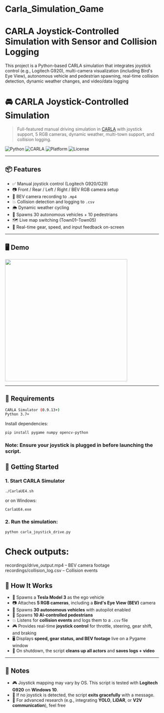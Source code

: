 # Carla_Simulation_Game

# CARLA Joystick-Controlled Simulation with Sensor and Collision Logging
This project is a Python-based CARLA simulation that integrates joystick control (e.g., Logitech G920), multi-camera visualization (including Bird's Eye View), autonomous vehicle and pedestrian spawning, real-time collision detection, dynamic weather changes, and video/data logging

# 🚘 CARLA Joystick-Controlled Simulation

> Full-featured manual driving simulation in [CARLA](https://carla.org/) with joystick support, 5 RGB cameras, dynamic weather, multi-town support, and collision logging.

![Python](https://img.shields.io/badge/Python-3.7%2B-blue)
![CARLA](https://img.shields.io/badge/CARLA-0.9.13%2B-green)
![Platform](https://img.shields.io/badge/Platform-Windows%20%7C%20Linux-lightgrey)
![License](https://img.shields.io/badge/License-MIT-yellow)

---

## 📦 Features

- ✅ Manual joystick control (Logitech G920/G29)
- 📷 Front / Rear / Left / Right / BEV RGB camera setup
- 🎥 BEV camera recording to `.mp4`
- 💥 Collision detection and logging to `.csv`
- 🌦️ Dynamic weather cycling
- 🧍 Spawns 30 autonomous vehicles + 10 pedestrians
- 🗺️ Live map switching (Town01–Town05)
- 🛞 Real-time gear, speed, and input feedback on-screen

---

## 🖥️ Demo

<img src="[https://user-images.githubusercontent.com/your-demo-gif.gif](https://www.google.com/url?sa=i&url=https%3A%2F%2Fwww.linkedin.com%2Fproducts%2Fcarla-simulator%2F&psig=AOvVaw0ajSySe3_A-4UN2ZlpQ0Ag&ust=1744419053042000&source=images&cd=vfe&opi=89978449&ved=0CBQQjRxqFwoTCNDhtcLhzowDFQAAAAAdAAAAABAE)" width="400" />

---

## 🧰 Requirements
```bash
CARLA Simulator (0.9.13+)
Python 3.7+
```
Install dependencies:
```bash
pip install pygame numpy opencv-python
```
### Note: Ensure your joystick is plugged in before launching the script.

## 🚀 Getting Started

### 1. Start CARLA Simulator

```bash
./CarlaUE4.sh
```

or on Windows:
```bash
CarlaUE4.exe
```

### 2. Run the simulation:
```bash
python carla_joystick_drive.py
```

# Check outputs:
recordings/drive_output.mp4 – BEV camera footage
recordings/collision_log.csv – Collision events

## 🧠 How It Works

- 🚗 Spawns a **Tesla Model 3** as the ego vehicle
- 📷 Attaches **5 RGB cameras**, including a **Bird's Eye View (BEV)** camera
- 🚙 Spawns **30 autonomous vehicles** with autopilot enabled
- 🧍 Spawns **10 AI-controlled pedestrians**
- 💥 Listens for **collision events** and logs them to a `.csv` file
- 🎮 Provides real-time **joystick control** for throttle, steering, gear shift, and braking
- 🖥️ Displays **speed, gear status, and BEV footage** live on a Pygame window
- 🧹 On shutdown, the script **cleans up all actors** and **saves logs + video**

---

## 📌 Notes

- 🎮 Joystick mapping may vary by OS. This script is tested with **Logitech G920** on **Windows 10**.
- 🛑 If no joystick is detected, the script **exits gracefully** with a message.
- 🧪 For advanced research (e.g., integrating **YOLO**, **LiDAR**, or **V2V communication**), feel free
